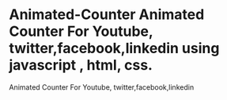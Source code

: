 # Animated-Counter Animated Counter For Youtube, twitter,facebook,linkedin using javascript , html, css.
Animated Counter For Youtube, twitter,facebook,linkedin
